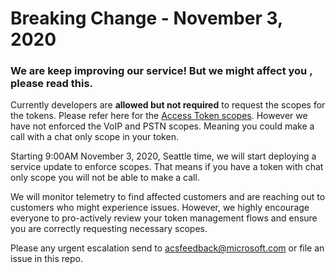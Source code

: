 # Breaking Change - November 3, 2020

### We are keep improving our service! But we might affect you , please read this.

Currently developers are **allowed but not required** to request the scopes for the tokens. Please refer here for the [Access Token scopes](https://docs.microsoft.com/azure/communication-services/quickstarts/access-tokens?pivots=programming-language-javascript). However we have not enforced the VoIP and PSTN scopes. Meaning you could make a call with  a chat only scope in your token.

Starting 9:00AM November 3, 2020, Seattle time, we will start deploying a service update to enforce scopes. That means if you have a token with chat only scope you will not be able to make a call.

We will monitor telemetry to find affected customers and are reaching out to customers who might experience issues. However, we highly encourage everyone to pro-actively review your token management flows and ensure you are correctly requesting necessary scopes.

Please any urgent escalation send to [acsfeedback@microsoft.com](mailto:acsfeedback@microsoft.com) or file an issue in this repo.
